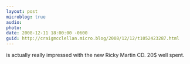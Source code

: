 ```yaml
---
layout: post
microblog: true
audio: 
photo: 
date: 2008-12-11 18:00:00 -0600
guid: http://craigmcclellan.micro.blog/2008/12/12/t1052423287.html
---
```

is actually really impressed with the new Ricky Martin CD.  20$ well spent.
